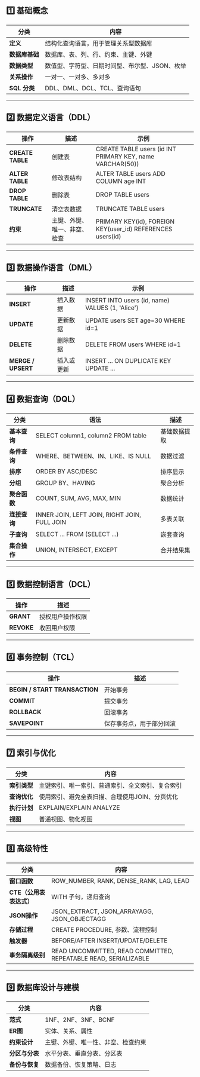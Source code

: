 ## 1️⃣ 基础概念

|分类|内容|
|---|---|
|**定义**|结构化查询语言，用于管理关系型数据库|
|**数据库基础**|数据库、表、列、行、约束、主键、外键|
|**数据类型**|数值型、字符型、日期时间型、布尔型、JSON、枚举|
|**关系操作**|一对一、一对多、多对多|
|**SQL 分类**|DDL、DML、DCL、TCL、查询语句|

---

## 2️⃣ 数据定义语言（DDL）

|操作|描述|示例|
|---|---|---|
|**CREATE TABLE**|创建表|CREATE TABLE users (id INT PRIMARY KEY, name VARCHAR(50))|
|**ALTER TABLE**|修改表结构|ALTER TABLE users ADD COLUMN age INT|
|**DROP TABLE**|删除表|DROP TABLE users|
|**TRUNCATE**|清空表数据|TRUNCATE TABLE users|
|**约束**|主键、外键、唯一、非空、检查|PRIMARY KEY(id), FOREIGN KEY(user_id) REFERENCES users(id)|

---

## 3️⃣ 数据操作语言（DML）

|操作|描述|示例|
|---|---|---|
|**INSERT**|插入数据|INSERT INTO users (id, name) VALUES (1, 'Alice')|
|**UPDATE**|更新数据|UPDATE users SET age=30 WHERE id=1|
|**DELETE**|删除数据|DELETE FROM users WHERE id=1|
|**MERGE / UPSERT**|插入或更新|INSERT ... ON DUPLICATE KEY UPDATE ...|

---

## 4️⃣ 数据查询（DQL）

|分类|语法|描述|
|---|---|---|
|**基本查询**|SELECT column1, column2 FROM table|基础数据提取|
|**条件查询**|WHERE、BETWEEN、IN、LIKE、IS NULL|数据过滤|
|**排序**|ORDER BY ASC/DESC|排序显示|
|**分组**|GROUP BY、HAVING|聚合分析|
|**聚合函数**|COUNT, SUM, AVG, MAX, MIN|数据统计|
|**连接查询**|INNER JOIN, LEFT JOIN, RIGHT JOIN, FULL JOIN|多表关联|
|**子查询**|SELECT ... FROM (SELECT ...)|嵌套查询|
|**集合操作**|UNION, INTERSECT, EXCEPT|合并结果集|

---

## 5️⃣ 数据控制语言（DCL）

|操作|描述|
|---|---|
|**GRANT**|授权用户操作权限|
|**REVOKE**|收回用户权限|

---

## 6️⃣ 事务控制（TCL）

|操作|描述|
|---|---|
|**BEGIN / START TRANSACTION**|开始事务|
|**COMMIT**|提交事务|
|**ROLLBACK**|回滚事务|
|**SAVEPOINT**|保存事务点，用于部分回滚|

---

## 7️⃣ 索引与优化

|分类|内容|
|---|---|
|**索引类型**|主键索引、唯一索引、普通索引、全文索引、复合索引|
|**查询优化**|使用索引、避免全表扫描、合理使用JOIN、分页优化|
|**执行计划**|EXPLAIN/EXPLAIN ANALYZE|
|**视图**|普通视图、物化视图|

---

## 8️⃣ 高级特性

|分类|内容|
|---|---|
|**窗口函数**|ROW_NUMBER, RANK, DENSE_RANK, LAG, LEAD|
|**CTE（公用表表达式）**|WITH 子句，递归查询|
|**JSON操作**|JSON_EXTRACT, JSON_ARRAYAGG, JSON_OBJECTAGG|
|**存储过程**|CREATE PROCEDURE, 参数、流程控制|
|**触发器**|BEFORE/AFTER INSERT/UPDATE/DELETE|
|**事务隔离级别**|READ UNCOMMITTED, READ COMMITTED, REPEATABLE READ, SERIALIZABLE|

---

## 9️⃣ 数据库设计与建模

|分类|内容|
|---|---|
|**范式**|1NF、2NF、3NF、BCNF|
|**ER图**|实体、关系、属性|
|**约束设计**|主键、外键、唯一性、非空、检查约束|
|**分区与分表**|水平分表、垂直分表、分区表|
|**备份与恢复**|数据备份、恢复策略、日志|